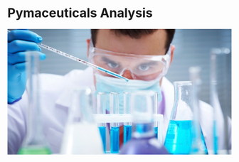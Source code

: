 # Pymaceuticals Analysis

[![](img/Laboratory.jpg)]()



<!-- Look across all previously generated figures and tables and write at least three observations or inferences that can be made from the data. Include these observations at the top of notebook.
1.- Capomulin is one of the best drugs to treat the Tumor Volume (mm3) because the tumors decrease significantly 
2.- We can said that there is a direct relationship between weight and the volume of the tumor, with this we can said that  the heavier the mouse the bigger the tumor
3.- The gender of the mices do not affect the decrease or increase of tumors in the treatments -->